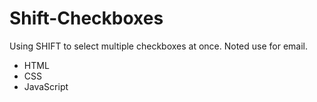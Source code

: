 # Shift-Checkboxes

Using SHIFT to select multiple checkboxes at once. Noted use for email.

- HTML
- CSS
- JavaScript